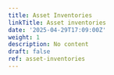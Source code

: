 ```yaml
---
title: Asset Inventories
linkTitle: Asset inventories
date: '2025-04-29T17:09:00Z'
weight: 1
description: No content
draft: false
ref: asset-inventories
---
```


